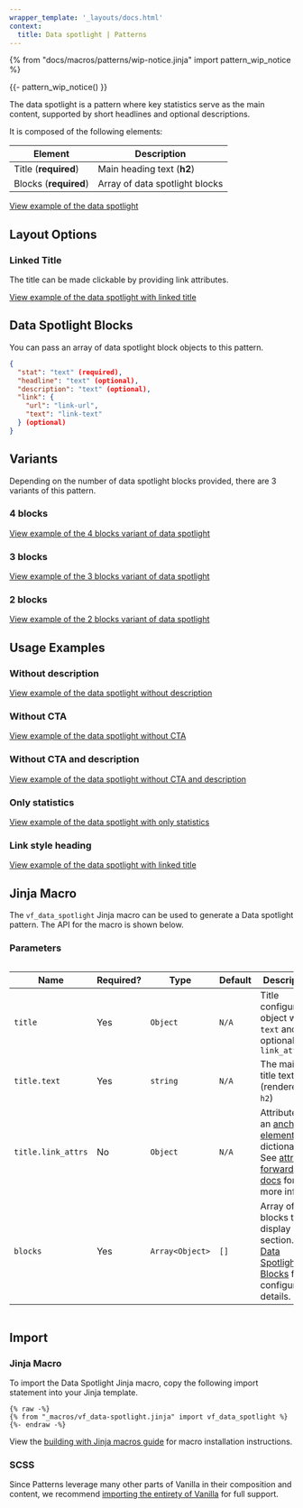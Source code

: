 ```yaml
---
wrapper_template: '_layouts/docs.html'
context:
  title: Data spotlight | Patterns
---
```


{% from "docs/macros/patterns/wip-notice.jinja" import pattern_wip_notice %}

{{- pattern_wip_notice() }}

The data spotlight is a pattern where key statistics serve as the main content, supported by short headlines and optional descriptions.

It is composed of the following elements:

| Element               | Description                    |
| --------------------- | ------------------------------ |
| Title (**required**)  | Main heading text (**h2**)     |
| Blocks (**required**) | Array of data spotlight blocks |

<div class="embedded-example"><a href="/docs/examples/patterns/data-spotlight/4-blocks.html" class="js-example" data-lang="jinja">
View example of the data spotlight
</a></div>

## Layout Options

### Linked Title

The title can be made clickable by providing link attributes.

<div class="embedded-example"><a href="/docs/examples/patterns/data-spotlight/linked-title.html" class="js-example" data-lang="jinja">
View example of the data spotlight with linked title
</a></div>

## Data Spotlight Blocks

You can pass an array of data spotlight block objects to this pattern.

```json
{
  "stat": "text" (required),
  "headline": "text" (optional),
  "description": "text" (optional),
  "link": {
    "url": "link-url",
    "text": "link-text"
  } (optional)
}
```

## Variants

Depending on the number of data spotlight blocks provided, there are 3 variants of this pattern.

### 4 blocks

<div class="embedded-example"><a href="/docs/examples/patterns/data-spotlight/4-blocks.html" class="js-example" data-lang="jinja">
View example of the 4 blocks variant of data spotlight
</a></div>

### 3 blocks

<div class="embedded-example"><a href="/docs/examples/patterns/data-spotlight/3-blocks.html" class="js-example" data-lang="jinja">
View example of the 3 blocks variant of data spotlight
</a></div>

### 2 blocks

<div class="embedded-example"><a href="/docs/examples/patterns/data-spotlight/2-blocks.html" class="js-example" data-lang="jinja">
View example of the 2 blocks variant of data spotlight
</a></div>

## Usage Examples

### Without description

<div class="embedded-example"><a href="/docs/examples/patterns/data-spotlight/no-description.html" class="js-example" data-lang="jinja">
View example of the data spotlight without description
</a></div>

### Without CTA

<div class="embedded-example"><a href="/docs/examples/patterns/data-spotlight/no-cta.html" class="js-example" data-lang="jinja">
View example of the data spotlight without CTA
</a></div>

### Without CTA and description

<div class="embedded-example"><a href="/docs/examples/patterns/data-spotlight/no-cta-description.html" class="js-example" data-lang="jinja">
View example of the data spotlight without CTA and description
</a></div>

### Only statistics

<div class="embedded-example"><a href="/docs/examples/patterns/data-spotlight/only-statistics.html" class="js-example" data-lang="jinja">
View example of the data spotlight with only statistics
</a></div>

### Link style heading

<div class="embedded-example"><a href="/docs/examples/patterns/data-spotlight/linked-title.html" class="js-example" data-lang="jinja">
View example of the data spotlight with linked title
</a></div>

## Jinja Macro

The `vf_data_spotlight` Jinja macro can be used to generate a Data spotlight pattern. The API for the macro is shown
below.

### Parameters

<div style="overflow: auto;">
  <table>
    <thead>
      <tr>
        <th style="width: 220px;">Name</th>
        <th style="width: 160px;">Required?</th>
        <th style="width: 160px;">Type</th>
        <th style="width: 160px;">Default</th>
        <th style="width: 250px;">Description</th>
      </tr>
    </thead>
    <tbody>
      <tr>
        <td>
          <code>title</code>
        </td>
        <td>
          Yes
        </td>
        <td>
          <code>Object</code>
        </td>
        <td>
          <code>N/A</code>
        </td>
        <td>
          Title configuration object with <code>text</code> and optional <code>link_attrs</code>
        </td>
      </tr>
      <tr>
        <td>
          <code>title.text</code>
        </td>
        <td>
          Yes
        </td>
        <td>
          <code>string</code>
        </td>
        <td>
          <code>N/A</code>
        </td>
        <td>
          The main title text (rendered as <code>h2</code>)
        </td>
      </tr>
      <tr>
        <td>
          <code>title.link_attrs</code>
        </td>
        <td>
          No
        </td>
        <td>
          <code>Object</code>
        </td>
        <td>
          <code>N/A</code>
        </td>
        <td>
          Attributes of an <a href="https://developer.mozilla.org/en-US/docs/Web/HTML/Reference/Elements/a#attributes">anchor element</a>, as a dictionary. See <a href="/docs/building-vanilla#attribute-forwarding">attribute forwarding docs</a> for more info.
      </tr>
      <tr>
        <td>
          <code>blocks</code>
        </td>
        <td>
          Yes
        </td>
        <td>
          <code>Array&lt;Object&gt;</code>
        </td>
        <td>
          <code>[]</code>
        </td>
        <td>
          Array of blocks to display in the section. See <a href="#data-spotlight-blocks">Data Spotlight Blocks</a> for configuration details.
        </td>
      </tr>
    </tbody>
  </table>
</div>

## Import

### Jinja Macro

To import the Data Spotlight Jinja macro, copy the following import statement into your
Jinja template.

```jinja
{% raw -%}
{% from "_macros/vf_data-spotlight.jinja" import vf_data_spotlight %}
{%- endraw -%}
```

View the [building with Jinja macros guide](/docs/building-vanilla#jinja-macros)
for macro installation instructions.

### SCSS

Since Patterns leverage many other parts of Vanilla in their composition and content, we
recommend [importing the entirety of Vanilla](/docs#install) for full support.
